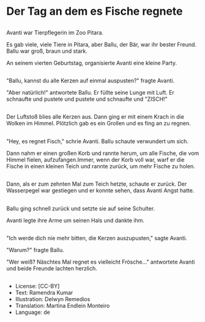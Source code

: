 # Der Tag an dem es Fische regnete

##
Avanti war Tierpflegerin im Zoo Pitara.

Es gab viele, viele Tiere in Pitara, aber Ballu, der Bär, war ihr bester Freund. Ballu war  groß, braun und stark.

An seinem vierten Geburtstag, organisierte Avanti eine kleine Party.

##
"Ballu, kannst du alle Kerzen auf einmal auspusten?" fragte Avanti.

"Aber natürlich!" antwortete Ballu. Er füllte seine Lunge mit Luft. Er schnaufte und pustete und pustete und schnaufte und "ZISCH!"

##
Der Luftstoß blies alle Kerzen aus. Dann ging er mit einem Krach in die Wolken im Himmel. Plötzlich gab es ein Grollen und es fing an zu regnen.

##
"Hey, es regnet Fisch," schrie Avanti.  Ballu schaute verwundert um sich.

Dann nahm er einen großen Korb und rannte herum, um alle Fische, die vom Himmel fielen, aufzufangen.Immer, wenn der Korb voll war, warf er die Fische in einen kleinen Teich und rannte zurück, um mehr Fische zu holen.

##
Dann, als er zum zehnten Mal zum Teich hetzte, schaute er zurück. Der Wasserpegel war gestiegen und er konnte sehen, dass Avanti Angst hatte.

##
Ballu ging schnell zurück und setzte sie auf seine Schulter.

Avanti legte ihre Arme um seinen Hals und dankte ihm.

##
"Ich werde dich nie mehr bitten, die Kerzen auszupusten," sagte Avanti.

"Warum?" fragte Ballu.

"Wer weiß? Näschtes Mal regnet es vielleicht Frösche..." antwortete Avanti und beide Freunde lachten herzlich.

##
* License: [CC-BY]
* Text: Ramendra Kumar
* Illustration: Delwyn Remedios
* Translation: Martina Endlein Monteiro
* Language: de
